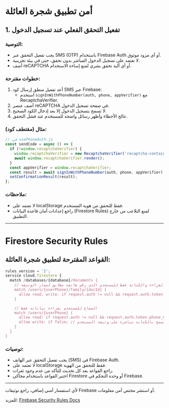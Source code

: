 # أمن تطبيق شجرة العائلة

## 1. تفعيل التحقق الفعلي عند تسجيل الدخول

### التوصية:
- يجب تفعيل التحقق عبر SMS (OTP) باستخدام Firebase Auth أو أي مزود موثوق.
- لا تعتمد على تسجيل الدخول المباشر بدون تحقق، حتى في بيئة تجريبية.
- أضف reCAPTCHA أو أي آلية تحقق بشري لمنع إساءة الاستخدام.

### خطوات مقترحة:
1. أعد تفعيل منطق إرسال كود SMS عبر Firebase:
   - استخدم `signInWithPhoneNumber(auth, phone, appVerifier)` مع RecaptchaVerifier.
2. أضف عنصر reCAPTCHA في صفحة تسجيل الدخول.
3. لا تسمح بتسجيل الدخول إلا بعد إدخال الكود الصحيح.
4. عالج الأخطاء وأظهر رسائل واضحة للمستخدم عند فشل التحقق.

### مثال (مقتطف كود):
```js
// في usePhoneAuth.js
const sendCode = async () => {
  if (!window.recaptchaVerifier) {
    window.recaptchaVerifier = new RecaptchaVerifier('recaptcha-container', { size: 'invisible' }, auth);
    await window.recaptchaVerifier.render();
  }
  const appVerifier = window.recaptchaVerifier;
  const result = await signInWithPhoneNumber(auth, phone, appVerifier);
  setConfirmationResult(result);
};
```

### ملاحظات:
- لا تعتمد على localStorage فقط للتحقق من هوية المستخدم.
- راجع إعدادات أمان قاعدة البيانات (Firestore Rules) لمنع التلاعب من خارج التطبيق.

---

# Firestore Security Rules

## القواعد المقترحة لتطبيق شجرة العائلة:

```js
rules_version = '2';
service cloud.firestore {
  match /databases/{database}/documents {
    // السماح بالقراءة والكتابة فقط للمستخدم الذي رقم هاتفه مطابق لمسار الوثيقة
    match /users/{userPhone}/family/{docId} {
      allow read, write: if request.auth != null && request.auth.token.phone_number == userPhone;
    }

    // السماح للمستخدم بقراءة بياناته فقط
    match /users/{userPhone} {
      allow read: if request.auth != null && request.auth.token.phone_number == userPhone;
      allow write: if false; // لا يُسمح بالكتابة مباشرة على وثيقة المستخدم
    }
  }
}
```

### توصيات:
- يجب تفعيل التحقق عبر الهاتف (SMS) في Firebase Auth.
- لا تعتمد على localStorage فقط للتحقق من الهوية.
- راجع القواعد بعد كل تحديث للتأكد من عدم وجود ثغرات.
- اختبر القواعد باستخدام محاكي Firestore أو وحدة التحكم في Firebase.

---

لأي استفسار أمني إضافي، راجع توثيقات Firebase أو استشر مختص أمن معلومات.

للمزيد: [Firebase Security Rules Docs](https://firebase.google.com/docs/rules)
